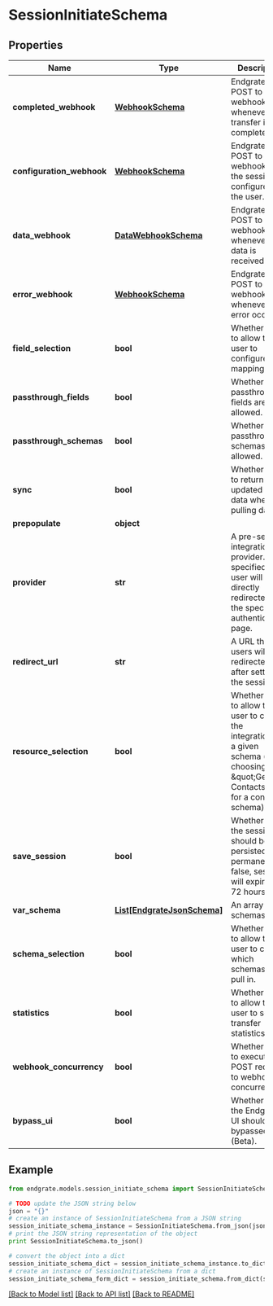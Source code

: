 # SessionInitiateSchema


## Properties

Name | Type | Description | Notes
------------ | ------------- | ------------- | -------------
**completed_webhook** | [**WebhookSchema**](WebhookSchema.md) | Endgrate will POST to this webhook whenever a transfer is completed. | [optional] 
**configuration_webhook** | [**WebhookSchema**](WebhookSchema.md) | Endgrate will POST to this webhook when the session is configured by the user. | [optional] 
**data_webhook** | [**DataWebhookSchema**](DataWebhookSchema.md) | Endgrate will POST to this webhook whenever new data is received. | [optional] 
**error_webhook** | [**WebhookSchema**](WebhookSchema.md) | Endgrate will POST to this webhook whenever an error occurs. | [optional] 
**field_selection** | **bool** | Whether or not to allow the user to configure field mapping. | [optional] 
**passthrough_fields** | **bool** | Whether or not passthrough fields are allowed. | [optional] 
**passthrough_schemas** | **bool** | Whether or not passthrough schemas are allowed. | [optional] 
**sync** | **bool** | Whether or not to return only updated (new) data when pulling data. | [optional] 
**prepopulate** | **object** |  | [optional] 
**provider** | **str** | A pre-selected integration provider. If specified, the user will be directly redirected to the specific authentication page. | [optional] 
**redirect_url** | **str** | A URL that users will be redirected to after setting up the session.. | [optional] 
**resource_selection** | **bool** | Whether or not to allow the user to choose the integrations for a given schema (e.g. choosing \&quot;Get Contacts\&quot; for a contact schema). | [optional] 
**save_session** | **bool** | Whether or not the session should be persisted permanently. If false, sessions will expire after 72 hours. | [optional] 
**var_schema** | [**List[EndgrateJsonSchema]**](EndgrateJsonSchema.md) | An array of schemas. | [optional] 
**schema_selection** | **bool** | Whether or not to allow the user to choose which schemas to pull in. | [optional] 
**statistics** | **bool** | Whether or not to allow the user to see transfer statistics. | [optional] 
**webhook_concurrency** | **bool** | Whether or not to execute POST requests to webhooks concurrently. | [optional] 
**bypass_ui** | **bool** | Whether or not the Endgrate UI should be bypassed (Beta). | [optional] 

## Example

```python
from endgrate.models.session_initiate_schema import SessionInitiateSchema

# TODO update the JSON string below
json = "{}"
# create an instance of SessionInitiateSchema from a JSON string
session_initiate_schema_instance = SessionInitiateSchema.from_json(json)
# print the JSON string representation of the object
print SessionInitiateSchema.to_json()

# convert the object into a dict
session_initiate_schema_dict = session_initiate_schema_instance.to_dict()
# create an instance of SessionInitiateSchema from a dict
session_initiate_schema_form_dict = session_initiate_schema.from_dict(session_initiate_schema_dict)
```
[[Back to Model list]](../README.md#documentation-for-models) [[Back to API list]](../README.md#documentation-for-api-endpoints) [[Back to README]](../README.md)


